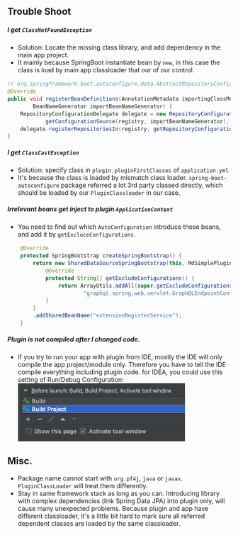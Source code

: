 ## Trouble Shoot

##### I get `ClassNotFoundException`
* Solution: Locate the missing class library, and add dependency in the main app project.
* It mainly because SpringBoot instantiate bean by `new`, in this case
the class is load by main app classloader that our of our control.

```java
// org.springframework.boot.autoconfigure.data.AbstractRepositoryConfigurationSourceSupport
@Override
public void registerBeanDefinitions(AnnotationMetadata importingClassMetadata, BeanDefinitionRegistry registry,
        BeanNameGenerator importBeanNameGenerator) {
    RepositoryConfigurationDelegate delegate = new RepositoryConfigurationDelegate(
            getConfigurationSource(registry, importBeanNameGenerator), this.resourceLoader, this.environment);
    delegate.registerRepositoriesIn(registry, getRepositoryConfigurationExtension());
}
```

##### I get `ClassCastException`
* Solution: specify class in `plugin.pluginFirstClasses` of `application.yml`
* It's because the class is loaded by mismatch class loader. `spring-boot-autoconfigure`
package referred a lot 3rd party classed directly, which should be loaded
by our `PluginClassloader` in our case. 

##### Irrelevant beans get inject to plugin `ApplicationContext`
* You need to find out which `AutoConfiguration` introduce those
beans, and add it by `getExcluceConfigurations`.
```java
    @Override
    protected SpringBootstrap createSpringBootstrap() {
        return new SharedDataSourceSpringBootstrap(this, MdSimplePluginStarter.class) {
            @Override
            protected String[] getExcludeConfigurations() {
                return ArrayUtils.addAll(super.getExcludeConfigurations(),
                        "graphql.spring.web.servlet.GraphQLEndpointConfiguration");
            }
        }
        .addSharedBeanName("extensionRegisterService");
    }
```

##### Plugin is not compiled after I changed code.
* If you try to run your app with plugin from IDE, mostly the IDE will only
compile the app project/module only. Therefore you have to tell the 
IDE compile everything including plugin code. for IDEA, you could use this 
setting of Run/Debug Configuration:
![](build_all.png)

#####

## Misc.
* Package name cannot start with `org.pf4j`, `java` or `javax`. 
`PluginClassLoader` will treat them differently. 
* Stay in same framework stack as long as you can. Introducing library with complex 
dependencies (link Spring Data JPA) into plugin only, will cause many unexpected
problems. Because plugin and app have different classloader, it's a little
bit hard to mark sure all referred dependent classes are loaded by the same
classloader.